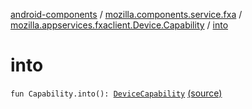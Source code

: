 [android-components](../../index.md) / [mozilla.components.service.fxa](../index.md) / [mozilla.appservices.fxaclient.Device.Capability](index.md) / [into](./into.md)

# into

`fun Capability.into(): `[`DeviceCapability`](../../mozilla.components.concept.sync/-device-capability/index.md) [(source)](https://github.com/mozilla-mobile/android-components/blob/master/components/service/firefox-accounts/src/main/java/mozilla/components/service/fxa/Types.kt#L124)